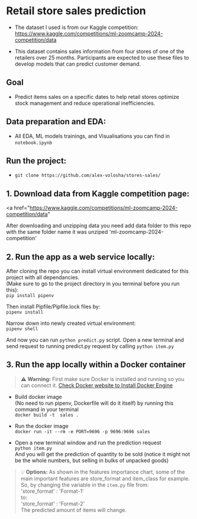 # Retail store sales prediction
* The dataset I used is from our Kaggle competition: https://www.kaggle.com/competitions/ml-zoomcamp-2024-competition/data


* This dataset contains sales information from four stores of one of the retailers over 25 months. Participants are expected to use these files to develop models that can predict customer demand.   

## Goal   
* Predict items sales on a specific dates to help retail stores optimize stock management and reduce operational inefficiencies.  

## Data preparation and EDA:  
* All EDA, ML models trainings, and Visualisations you can find in `notebook.ipynb`

## Run the project:  
* `git clone https://github.com/alex-volosha/stores-sales/`  

## 1. Download data from Kaggle competition page: 
<a href="https://www.kaggle.com/competitions/ml-zoomcamp-2024-competition/data"

After downloading and unzipping data you need add data folder to this repo with the same folder name it was unziped 'ml-zoomcamp-2024-competition' 

## 2. Run the app as a web service locally:  
After cloning the repo you can install virtual environment dedicated for this project with all dependancies.  
(Make sure to go to the project directory in you terminal before you run this):  
`pip install pipenv`  

Then install Pipfile/Pipfile.lock files by:  
`pipenv install`  

Narrow down into newly created virtual environment:  
`pipenv shell`  

And now you can run `python predict.py` script.
Open a new terminal and send request to running predict.py request by calling `python item.py`  

## 3. Run the app locally within a Docker container  
> :warning: **Warning:** First make sure Docker is installed and running so you can connect it. 
<a href="https://docs.docker.com/engine/install/" target="_blank">Check Docker website to Install Docker Engine</a>  

- Build docker image  
(No need to run pipenv, Dockerfile will do it itself) by running this command in your terminal  
`docker build -t  sales .`  

- Run the docker image  
`docker run -it --rm -e PORT=9696 -p 9696:9696 sales`  

- Open a new terminal window and run the prediction request  
`python item.py`  
And you will get the prediction of quantity to be sold (notice it might not be the whole numbers, but selling in bulks of unpacked goods)  


> :bulb: **Options:** As shown in the features importance chart, some of the main important features are store_format and item_class for example.  
So, by changing the variable in the `item.py` file from:  
'store_format' : 'Format-1'  
to:  
'store_format' : 'Format-2'  
The predicted amount of items will change.  




